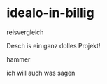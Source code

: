 # idealo-in-billig
reisvergleich

Desch is ein ganz dolles Projekt!

hammer

ich will auch was sagen
